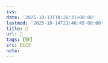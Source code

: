 ```yaml
---
ivs:
date: '2025-10-13T10:28:31+08:00'
lastmod: '2025-10-14T21:46:45-08:00'
title: 􄯵
url: 􄯵
tags: [臁]
src: DCCV
note:
---
```

